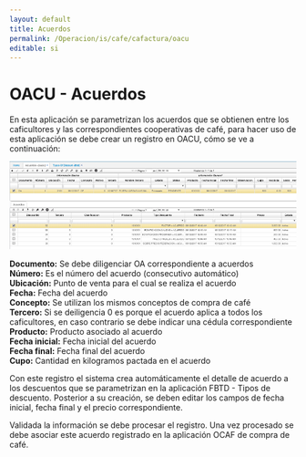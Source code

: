 ```yaml
---
layout: default
title: Acuerdos
permalink: /Operacion/is/cafe/cafactura/oacu
editable: si
---
```


# OACU - Acuerdos

En esta aplicación se parametrizan los acuerdos que se obtienen entre los caficultores y las correspondientes cooperativas de café, para hacer uso de esta aplicación se debe crear un registro en OACU, cómo se ve a continuación:

![](acuerdos.png)

**Documento:** Se debe diligenciar OA correspondiente a acuerdos  
**Número:** Es el número del acuerdo (consecutivo automático)  
**Ubicación:** Punto de venta para el cual se realiza el acuerdo  
**Fecha:** Fecha del acuerdo  
**Concepto:** Se utilizan los mismos conceptos de compra de café  
**Tercero:** Si se deiligencia 0 es porque el acuerdo aplica a todos los caficultores, en caso contrario se debe indicar una cédula correspondiente  
**Producto:** Producto asociado al acuerdo  
**Fecha inicial:** Fecha inicial del acuerdo  
**Fecha final:** Fecha final del acuerdo  
**Cupo:** Cantidad en kilogramos pactada en el acuerdo

Con este registro el sistema crea automáticamente el detalle de acuerdo a los descuentos que se parametrizan en la aplicación FBTD - Tipos de descuento. Posterior a su creación, se deben editar los campos de fecha inicial, fecha final y el precio correspondiente.

Validada la información se debe procesar el registro. Una vez procesado se debe asociar este acuerdo registrado en la aplicación OCAF de compra de café.
